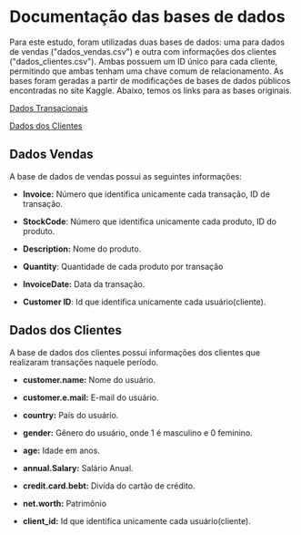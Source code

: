 # Documentação das bases de dados

Para este estudo, foram utilizadas duas bases de dados: uma para dados de vendas ("dados_vendas.csv") e outra com informações dos clientes ("dados_clientes.csv"). Ambas possuem um ID único para cada cliente, permitindo que ambas tenham uma chave comum de relacionamento. As bases foram geradas a partir de modificações de bases de dados públicos encontradas no site Kaggle. Abaixo, temos os links para as bases originais.

[Dados Transacionais](https://www.kaggle.com/datasets/ilkeryildiz/online-retail-listing)

[Dados dos Clientes](https://www.kaggle.com/datasets/mohdshahnawazaadil/sales-prediction-dataset/data)

## Dados Vendas

A base de dados de vendas possui as seguintes informações:

-   **Invoice:** Número que identifica unicamente cada transação, ID de transação.

-   **StockCode**: Número que identifica unicamente cada produto, ID do produto.

-   **Description:** Nome do produto.

-   **Quantity**: Quantidade de cada produto por transação

-   **InvoiceDate:** Data da transação.

-   **Customer ID**: Id que identifica unicamente cada usuário(cliente).

## Dados dos Clientes

A base de dados dos clientes possui informações dos clientes que realizaram transações naquele período.

-   **customer.name:** Nome do usuário.

-   **customer.e.mail:** E-mail do usuário.

-   **country:** País do usuário.

-   **gender:** Gênero do usuário, onde 1 é masculino e 0 feminino.

-   **age:** Idade em anos.

-   **annual.Salary:** Salário Anual.

-   **credit.card.bebt:** Divída do cartão de crédito.

-   **net.worth:** Patrimônio

-   **client_id:** Id que identifica unicamente cada usuário(cliente).

